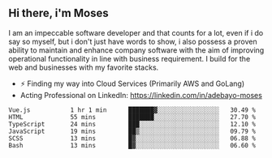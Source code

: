 ## Hi there, i'm Moses

I am an impeccable software developer and that counts for a lot, even if i do say so myself, but i don't just have words to show, i also possess a proven ability to maintain and enhance company software with the aim of improving operational functionality in line with business requirement. I build for the web and businesses with my favorite stacks.
- ⚡ Finding my way into Cloud Services (Primarily AWS and GoLang)
- Acting Professional on LinkedIn: https://linkedin.com/in/adebayo-moses

<!--START_SECTION:waka-->

```text
Vue.js           1 hr 1 min      ███████▓░░░░░░░░░░░░░░░░░   30.49 %
HTML             55 mins         ███████░░░░░░░░░░░░░░░░░░   27.70 %
TypeScript       24 mins         ███░░░░░░░░░░░░░░░░░░░░░░   12.10 %
JavaScript       19 mins         ██▒░░░░░░░░░░░░░░░░░░░░░░   09.79 %
SCSS             13 mins         █▓░░░░░░░░░░░░░░░░░░░░░░░   06.88 %
Bash             13 mins         █▓░░░░░░░░░░░░░░░░░░░░░░░   06.60 %
```

<!--END_SECTION:waka-->
